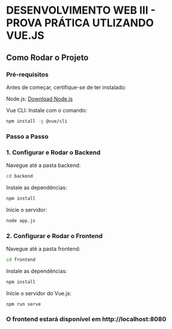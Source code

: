 # DESENVOLVIMENTO WEB III - PROVA PRÁTICA UTLIZANDO VUE.JS

## Como Rodar o Projeto


### Pré-requisitos

Antes de começar, certifique-se de ter instalado:

Node.js: [Download Node.js](https://nodejs.org)

Vue CLI: Instale com o comando:
```bash
npm install -g @vue/cli
````

### Passo a Passo
### 1. Configurar e Rodar o Backend
Navegue até a pasta backend:
```bash
cd backend
```

Instale as dependências:
```bash
npm install
```

Inicie o servidor:
```bash
node app.js
```

### 2. Configurar e Rodar o Frontend
Navegue até a pasta frontend:
```bash
cd frontend
```

Instale as dependências:
```bash
npm install
```
Inicie o servidor do Vue.js:
```bash
npm run serve
```

### O frontend estará disponível em http://localhost:8080
